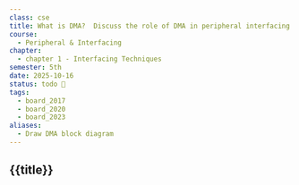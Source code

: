 ```yaml
---
class: cse
title: What is DMA?  Discuss the role of DMA in peripheral interfacing.
course:
  - Peripheral & Interfacing
chapter:
  - chapter 1 - Interfacing Techniques
semester: 5th
date: 2025-10-16
status: todo 🔖
tags:
  - board_2017
  - board_2020
  - board_2023
aliases:
  - Draw DMA block diagram
---
```


## {{title}}
